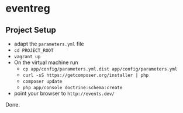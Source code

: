 eventreg
========

Project Setup
-------------
* adapt the `parameters.yml` file
* `cd PROJECT_ROOT`
* `vagrant up`
* On the virtual machine run
    * `cp app/config/parameters.yml.dist app/config/parameters.yml`
    * `curl -sS https://getcomposer.org/installer | php`
    * `composer update`
    * `php app/console doctrine:schema:create`
* point your browser to `http://events.dev/`

Done.